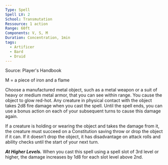 ```yaml
---
Type: Spell
Spell LV: 2
School: Transmutation
Ressource: 1 action
Range: 60ft
Components: V, S, M
Duration: Concentration, 1min
tags:
  - Artificer
  - Bard
  - Druid
---
```

Source: Player's Handbook

M = a piece of iron and a flame

Choose a manufactured metal object, such as a metal weapon or a suit of heavy or medium metal armor, that you can see within range. You cause the object to glow red-hot. Any creature in physical contact with the object takes 2d8 fire damage when you cast the spell. Until the spell ends, you can use a bonus action on each of your subsequent turns to cause this damage again.

If a creature is holding or wearing the object and takes the damage from it, the creature must succeed on a Constitution saving throw or drop the object if it can. If it doesn’t drop the object, it has disadvantage on attack rolls and ability checks until the start of your next turn.

**_At Higher Levels._** When you cast this spell using a spell slot of 3rd level or higher, the damage increases by 1d8 for each slot level above 2nd.